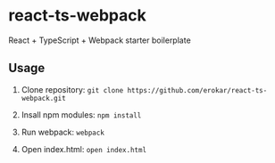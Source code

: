 # react-ts-webpack
React + TypeScript + Webpack starter boilerplate

## Usage
1. Clone repository: `git clone https://github.com/erokar/react-ts-webpack.git`

2. Insall npm modules: `npm install`

3. Run webpack: `webpack`

4. Open index.html: `open index.html`


